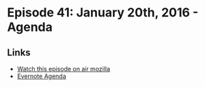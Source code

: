 # Episode 41: January 20th, 2016 - Agenda

## Links
* [Watch this episode on air mozilla](https://air.mozilla.org/the-joy-of-coding-episode-41/)
* [Evernote Agenda](https://www.evernote.com/l/AbLYqyzxm5ZD1qO0OMMXgTALrBI8nA5HIF8)
